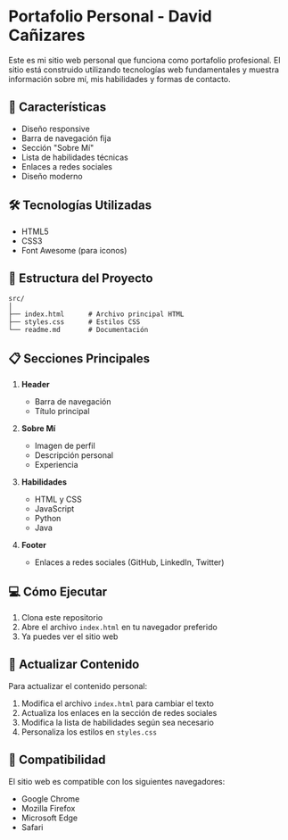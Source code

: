 # Portafolio Personal - David Cañizares

Este es mi sitio web personal que funciona como portafolio profesional. El sitio está construido utilizando tecnologías web fundamentales y muestra información sobre mí, mis habilidades y formas de contacto.

## 🚀 Características

- Diseño responsive
- Barra de navegación fija
- Sección "Sobre Mí"
- Lista de habilidades técnicas
- Enlaces a redes sociales
- Diseño moderno

## 🛠️ Tecnologías Utilizadas

- HTML5
- CSS3
- Font Awesome (para iconos)

## 📁 Estructura del Proyecto

```
src/
│
├── index.html      # Archivo principal HTML
├── styles.css      # Estilos CSS
└── readme.md       # Documentación
```

## 📋 Secciones Principales

1. **Header**
   - Barra de navegación
   - Título principal

2. **Sobre Mí**
   - Imagen de perfil
   - Descripción personal
   - Experiencia

3. **Habilidades**
   - HTML y CSS
   - JavaScript
   - Python
   - Java

4. **Footer**
   - Enlaces a redes sociales (GitHub, LinkedIn, Twitter)

## 💻 Cómo Ejecutar

1. Clona este repositorio
2. Abre el archivo `index.html` en tu navegador preferido
3. Ya puedes ver el sitio web

## 🔄 Actualizar Contenido

Para actualizar el contenido personal:

1. Modifica el archivo `index.html` para cambiar el texto
2. Actualiza los enlaces en la sección de redes sociales
3. Modifica la lista de habilidades según sea necesario
4. Personaliza los estilos en `styles.css`

## 📱 Compatibilidad

El sitio web es compatible con los siguientes navegadores:
- Google Chrome
- Mozilla Firefox
- Microsoft Edge
- Safari
